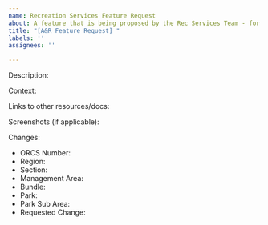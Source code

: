 ```yaml
---
name: Recreation Services Feature Request
about: A feature that is being proposed by the Rec Services Team - for A&R
title: "[A&R Feature Request] "
labels: ''
assignees: ''

---
```


Description:

Context:

Links to other resources/docs:

Screenshots (if applicable):

Changes:
- ORCS Number:
- Region:
- Section:
- Management Area:
- Bundle:
- Park:
- Park Sub Area:
- Requested Change:
